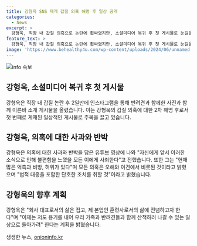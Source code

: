 ```yaml
---
title: 강형욱 SNS 재개 갑질 의혹 해명 후 일상 공개
categories:
  - News
excerpt: >
  강형욱, 직장 내 갑질 의혹으로 논란에 휩싸였지만, 소셜미디어 복귀 후 첫 게시물로 눈길을 끈다. 강형욱은 사과글을 올리며 의혹을 부인하고, 법적 대응을 암시하기도 했다. 그의 이야기에 흥미를 느끼는 사람들이 많을 것으로 보인다.
feature_text: >
  강형욱, 직장 내 갑질 의혹으로 논란에 휩싸였지만, 소셜미디어 복귀 후 첫 게시물로 눈길을 끈다. 강형욱은 사과글을 올리며 의혹을 부인하고, 법적 대응을 암시하기도 했다. 그의 이야기에 흥미를 느끼는 사람들이 많을 것으로 보인다.
image: 'https://www.behealthy4u.com/wp-content/uploads/2024/06/unnamed-file.png'
---
```


<p><img src="https://www.behealthy4u.com/wp-content/uploads/2024/06/unnamed-file.png" alt="info 속보" /></p>

<h2 data-ke-size="size26">강형욱, 소셜미디어 복귀 후 첫 게시물</h2>

<p data-ke-size="size16">강형욱은 직장 내 갑질 논란 후 2일만에 인스타그램을 통해 반려견과 함께한 사진과 함께 이른바 소개 게시물을 올렸습니다. 이는 강형욱의 갑질 의혹에 대한 2차 해명 후로서 첫 번째로 게재된 일상적인 게시물로 주목을 끌고 있습니다.</p>

<h2 data-ke-size="size26">강형욱, 의혹에 대한 사과와 반박</h2>

<p data-ke-size="size16">강형욱은 의혹에 대한 사과와 반박을 담은 유튜브 영상에 나와 "자신에게 앞서 이러한 소식으로 인해 불편함을 느꼈을 모든 이에게 사죄한다"고 전했습니다. 또한 그는 "현재 많은 억측과 비방, 허위가 있다"며 모든 의혹은 오해와 이견에서 비롯된 것이라고 밝혔으며 "법적 대응을 포함한 단호한 조치를 취할 것"이라고 밝혔습니다.</p>

<h2 data-ke-size="size26">강형욱의 향후 계획</h2>

<p data-ke-size="size16">강형욱은 "회사 대표로서의 삶은 접고, 제 본업인 훈련사로서의 삶에 전념하고자 한다"며 "이제는 저도 용기를 내어 우리 가족과 반려견들과 함께 산책하러 나갈 수 있는 일상으로 돌아가려" 한다는 계획을 밝혔습니다.</p>
생생한 뉴스, <a href="https://onioninfo.kr" rel="dofollow">onioninfo.kr</a>



